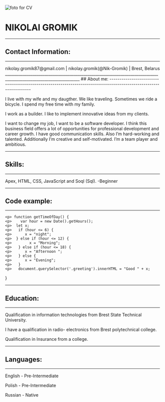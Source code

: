 
![foto for CV](https://user-images.githubusercontent.com/117682495/224129161-24498157-fe1f-4ad1-bd12-676f643c78df.jpg)
# **NIKOLAI GROMIK**
_____________________________________________________________________________________________________________________
## Contact Information:
---------------------------------------------------------------------------------------------------------------------
  <p>   nikolay.gromik87@gmail.com      |      nikolay.gromik(@Nik-Gromik)   |      Brest, Belarus
____________________________________________________________________________________________________________________
## About me:
--------------------------------------------------------------------------------------------------------------------
  <p> I live with my wife and my daugther. We like traveling. Sometimes we ride a bicycle. I spend my free time with my family. </p>
  <p> I work as a builder. I like to implement innovative ideas from my clients. </p>
  <p> I want to change my job, I want to be a software developer. I think this  business field offers a lot of opportunities for professional development and career growth. I have  good communication skills. Also I’m hard-working and talented. Additionally I’m creative and self-motivated.  I’m a team player and ambitious.</p>
  
_____________________________________________________________________________________________________________________
## Skills:
---------------------------------------------------------------------------------------------------------------------
 <p> Apex, HTML, CSS, JavaScript and Soql (Sql). -Beginner </p> 
 
 ____________________________________________________________________________________________________________________
## Сode example: 
--------------------------------------------------------------------------------------------------------------------
    <p> function getTimeOfDay() {
    <p>    var hour = new Date().getHours();
    <p>  let x;
    <p>   if (hour <= 6) {
    <p>      x = "night";
    <p>  } else if (hour <= 12) {
    <p>        x = "Morning";
    <p>   } else if (hour <= 18) {
    <p>      x = "Afternoon ";
    <p>   } else {
    <p>      x = "Evening";
    <p>   }
    <p>   document.querySelector('.greeting').innerHTML = "Good " + x;
}
_____________________________________________________________________________________________________________________
## Education:
---------------------------------------------------------------------------------------------------------------------
<p> Qualification in information technologies from Brest State Technical University. </p>
<p> I have a qualification in radio- electronics from Brest polytechnical college. </p>
<p> Qualification in Insurance from a college. </p>

______________________________________________________________________________________________________________________
## Languages:
----------------------------------------------------------------------------------------------------------------------
<p> English -   Pre-Intermediate </p>
<p> Polish -    Pre-Intermediate </p>
<p> Russian -   Native </p>


